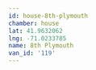 ```yaml
---
id: house-8th-plymouth
chamber: house
lat: 41.9632062
lng: -71.0233785
name: 8th Plymouth
van_id: '119'
---
```

